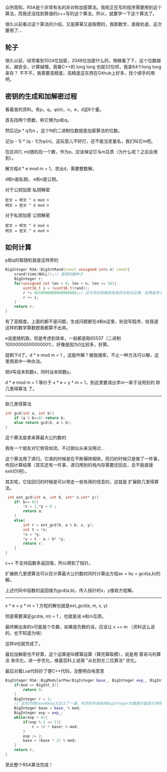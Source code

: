 众所周知，RSA是个非常有名的非对称加密算法。我呢正在写的程序需要用到这个算法，而我还没找到靠谱的c++写的这个算法，所以，就要学一下这个算法了。

很久以前看过这个算法的介绍，又是算幂又是取模的，我那数学，直接劝退，这次要用了...


## 轮子
很久以前，经常看到1024位加密，2048位加密什么的，稍微看了下，这个位数越长，越安全，计算越慢。我看C++的 long long 也就32位呗，我拿64个long long 来存？
不不不，我需要高精度。高精度这东西在Github上好多，找个顺手的用吧。


## 密钥的生成和加解密过程
看着查的资料。有p，q，φ(n)，n，e，d这6个量。

首先找两个质数，称它俩为p和q。

然后记p * q为n 。这个N的二进制位数就是加密算法的位数。

记(p - 1) * (q - 1)为φ(n)。这玩意儿不好打，还不能当变量名，我们叫它m吧。

在区间(1, m)随机找一个数，作为e。应该保证它与m互质（为什么呢？之后会用到）。

解方程d * e mod m = 1，求出d，需要整数解。

d和n是私钥。
e和n是公钥。

对于公钥加密 私钥解密

    密文 = 明文 ^ e mod n
    明文 = 密文 ^ d mod n
对于私钥加密 公钥解密

    密文 = 明文 ^ d mod n
    明文 = 密文 ^ e mod n


## 如何计算
p和q的取随机我是这样弄的
```c++
BigInteger RSA::BigIntRand(const unsigned int& n) const{
	srand(time(NULL));// 值随机数种子
	BigInteger r;
	for(unsigned int len = 0; len < n; len += 16){
		uint16_t i = (uint16_t)rand();
		r *= 0b10000000000000000;// 这可怜的高精度库居然没有位运算，盲猜是用十进制做的数据存储
		r += i;
	}
	return r;
}
```


有了高精度，上面的都不是问题，生成问题都在d和e这里，别说写程序，给我道这样的数学算数题我都算不出来。

e说是随机取，但是考虑到效率，一般都是取65537（二进制10000000000000001），好像是因为0比较多，好算。

就剩下d了，d * e mod m = 1 ，这能咋解？据我搜索，不止一种方法可以解，这里用其中一种办法。

把d写成未知数x，同时设未知数y。

d * e mod m = 1 等价于 x * e + y * m = 1，到这里要请出学oi一辈子没用到的 欧几里得算法 了。

----
欧几里得算法
```c++
int gcd(int a, int b){
    if (a % b==0) return b;
    else return gcd(b, a % b);
}
```
这个算法是拿来算最大公约数的

我有一个朋友对它倒背如流，不过貌似从来没用过...

这个算法用了递归，它递的时候是在不断辗转相除，而归的时候只是做了一件事，传回计算结果（其实还有一件事，递归用到的栈内存需要还回去，总不能直接exit(0)吧）。

其实呢，它往回归的时候是可以带走一些有用的信息的，这就是 扩展欧几里得算法。

```c++
 int ext_gcd(int a, int b, int* x,int* y){
    if( b== 0){
        *x = 1,*y = 0 ;
        return a;
    }
    else{
        int r = ext_gcd(b, a % b, x, y);
        int t = *x;
        *x = *y;
        *y = t - a / b* *y;
        return r;
    }
}
```
c++ 不支持函数多返回值，所以用到了指针。

扩展欧几里德算法可以在计算最大公约数的同时计算出方程ax + by = gcd(a,b)的解。

上述代码中函数的返回值为gcd(a,b)，传入指针的x，y接收方程解。

-----

x * e + y * m = 1 方程的解也就是ext_gcd(e, m, x, y)

但是需要满足gcd(e, m) = 1 ，也就是说 e和m互质。

最终解出来的x可能是个负数，如果是负数的话，应该让 x += m （资料这么说的，也不知道为啥）

这样d也就完成了。

最后加解密也不好算，这个运算是叫模幂运算（算完幂取模），说是用 蒙哥马利算法 来优化，进一步优化，维基百科上说用 "从右到左二位算法" 优化。

最后对着Lua代码抄了便C++代码，没整明白啥意思

```c++
BigInteger RSA::BigModularPow(BigInteger base_, BigInteger exp_, BigInteger mod){// 这里的变量类型应该是加上const&的，但是这个高精度库重载运算符离谱地没加const，找不到重载
	if(mod == BigInt_1){
		return 0;
	}
	BigInteger r = 1;
	// 这地方把base和exp又定义了一遍，考虑到传递来的BigInteger的数据可能是引用传递
	BigInteger base = base_ % mod;
	BigInteger exp = exp_;
	while(exp > 0){
		if(exp % 2 == 1){
			r = (r * base) % mod;
		}
		exp /= 2;
		base = (base * 2) % mod;
	}
	return r;
}
```

至此整个RSA算法完成！

